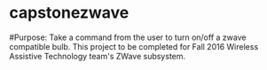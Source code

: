 # capstonezwave
#Purpose: Take a command from the user to turn on/off a zwave compatible bulb.  This project to be completed for Fall 2016 Wireless Assistive Technology team's ZWave subsystem.

